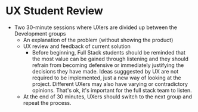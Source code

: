 # UX Student Review

- Two 30-minute sessions where UXers are divided up between the Development groups
    - An explanation of the problem (without showing the product)
    - UX review and feedback of current solution
        - Before beginning, Full Stack students should be reminded that the most value can be gained through listening and they should refrain from becoming defensive or immediately justifying the decisions they have made. Ideas sugggested by UX are not required to be implemented, just a new way of looking at the project. Different UXers may also have varying or contradictory opinions. That's ok, it's important for the full stack team to listen.
    - At the end of 30 minutes, UXers should switch to the next group and repeat the process.